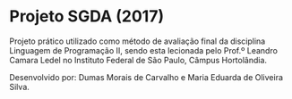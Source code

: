 # Projeto SGDA (2017)
Projeto prático utilizado como método de avaliação final da disciplina Linguagem de Programação II, sendo esta lecionada pelo Prof.º Leandro Camara Ledel no Instituto Federal de São Paulo, Câmpus Hortolândia.

Desenvolvido por: Dumas Morais de Carvalho e Maria Eduarda de Oliveira Silva.
